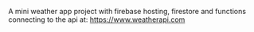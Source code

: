A mini weather app project with firebase hosting, firestore and functions connecting to the api at: 
https://www.weatherapi.com